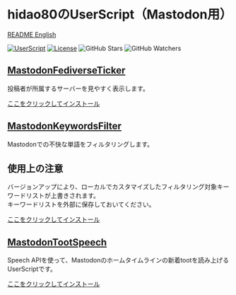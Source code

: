 # hidao80のUserScript（Mastodon用）

[README English](./README.md)

[![UserScript](https://img.shields.io/badge/Framework-UserScript-blue.svg)](https://en.wikipedia.org/wiki/Userscript)
[![License](https://img.shields.io/github/license/hidao80/UserScript)](/LICENSE)
![GitHub Stars](https://img.shields.io/github/stars/hidao80/UserScript?style=social)
![GitHub Watchers](https://img.shields.io/github/watchers/hidao80/UserScript?style=social)

## [MastodonFediverseTicker](./MastodonFediverseTicker/README_ja.md)

投稿者が所属するサーバーを見やすく表示します。

[ここをクリックしてインストール](https://github.com/hidao80/UserScript/raw/main/src/Mastodon/MastodonFediverseTicker/MastodonFediverseTicker.user.js)

## [MastodonKeywordsFilter](./MastodonKeywordsFilter/README_ja.md)

Mastodonでの不快な単語をフィルタリングします。

## 使用上の注意

バージョンアップにより、ローカルでカスタマイズしたフィルタリング対象キーワードリストが上書きされます。\
キーワードリストを外部に保存しておいてください。

[ここをクリックしてインストール](https://github.com/hidao80/UserScript/raw/main/src/Mastodon/MastodonKeywordsFilter/MastodonKeywordsFilter.user.js)

## [MastodonTootSpeech](./MastodonTootSpeech/README_ja.md)

Speech APIを使って、Mastodonのホームタイムラインの新着tootを読み上げるUserScriptです。

[ここをクリックしてインストール](https://github.com/hidao80/UserScript/raw/main/src/Mastodon/MastodonTootSpeech/MastodonTootSpeech.user.js)
